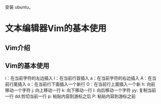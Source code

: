 
安装 ubuntu，
# 文本编辑器Vim的基本使用
## Vim介绍


## Vim的基本使用

i：在当前字符的左边插入
I：在当前行首插入
a：在当前字符的右边插入
A：在当前行尾插入
o：在当前行下面插入一个新行
O：在当前行上面插入一个新
h: 向前移动一个字符
j: 向上移动一行
k: 向下移动一行
l: 向后移动一个字符
yy: 复制当前一行
dd:剪切当前一行
p: 粘贴内容到游标之后
P: 粘贴内容到游标之前
